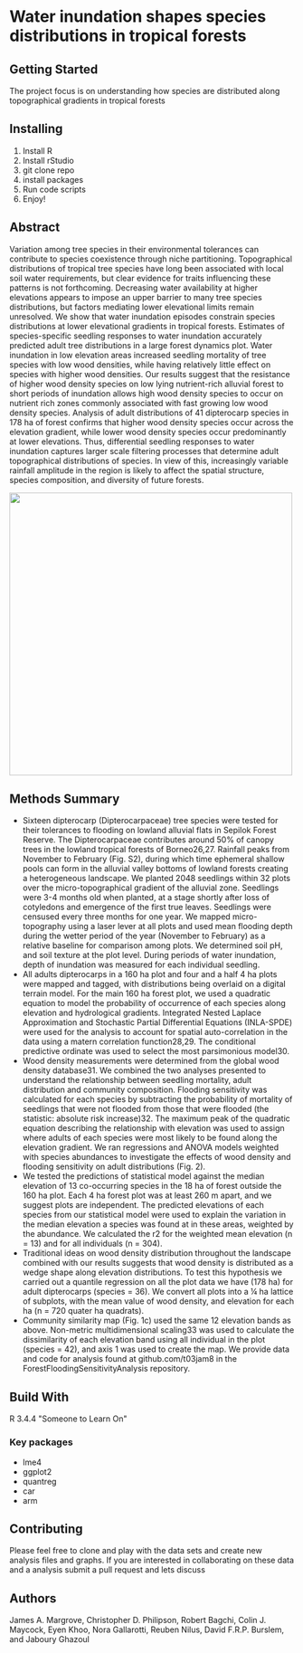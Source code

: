 <h1>Water inundation shapes species distributions in tropical forests</h1>

<h2> Getting Started </h2>
<p>The project focus is on understanding how species are distributed along topographical gradients in tropical forests </p>

<h2>Installing</h2>
<ol>
  <li>Install R</li>
  <li>Install rStudio</li>
  <li>git clone repo</li>
  <li>install packages</li>
  <li>Run code scripts</li>
  <li>Enjoy!</li>
</ol>

<h2>Abstract</h2>
<p>Variation among tree species in their environmental tolerances can contribute to species coexistence through niche partitioning. Topographical distributions of tropical tree species have long been associated with local soil water requirements, but clear evidence for traits influencing these patterns is not forthcoming. Decreasing water availability at higher elevations appears to impose an upper barrier to many tree species distributions, but factors mediating lower elevational limits remain unresolved. We show that water inundation episodes constrain species distributions at lower elevational gradients in tropical forests. Estimates of species-specific seedling responses to water inundation accurately predicted adult tree distributions in a large forest dynamics plot. Water  inundation in low elevation areas increased seedling mortality of tree species with low wood densities, while having relatively little effect on species with higher wood densities. Our results suggest that the resistance of higher wood density species on low lying nutrient-rich alluvial forest to short periods of inundation allows high wood density species to occur on nutrient rich zones commonly associated with fast growing low wood density species. Analysis of adult distributions of 41 dipterocarp species in 178 ha of forest confirms that higher wood density species occur across the elevation gradient, while lower wood density species occur predominantly at lower elevations. Thus, differential seedling responses to water inundation captures larger scale filtering processes that determine adult topographical distributions of species. In view of this, increasingly variable rainfall amplitude in the region is likely to affect the spatial structure, species composition, and diversity of future forests.</p>

<img src="https://s3-eu-west-1.amazonaws.com/james.margrove/ForestFloodingReadMe/Figure1.png" width="500" />


<h2> Methods Summary</h2>
<ul>
  <li>
  Sixteen dipterocarp (Dipterocarpaceae) tree species were tested for their tolerances to flooding on lowland alluvial flats in Sepilok Forest Reserve. The Dipterocarpaceae contributes around 50% of canopy trees in the lowland tropical forests of Borneo26,27. Rainfall peaks from November to February (Fig. S2), during which time ephemeral shallow pools can form in the alluvial valley bottoms of lowland forests creating a heterogeneous landscape. We planted 2048 seedlings within 32 plots over the micro-topographical gradient of the alluvial zone. Seedlings were 3-4 months old when planted, at a stage shortly after loss of cotyledons and emergence of the first true leaves. Seedlings were censused every three months for one year. We mapped micro-topography using a laser lever at all plots and used mean flooding depth during the wetter period of the year (November to February) as a relative baseline for comparison among plots. We determined soil pH, and soil texture at the plot level. During periods of water inundation, depth of inundation was measured for each individual seedling.</li>
  <li>
All adults dipterocarps in a 160 ha plot and four and a half 4 ha plots were mapped and tagged, with distributions being overlaid on a digital terrain model. For the main 160 ha forest plot, we used a quadratic equation to model the probability of occurrence of each species along elevation and hydrological gradients. Integrated Nested Laplace Approximation and Stochastic Partial Differential Equations (INLA-SPDE) were used for the analysis to account for spatial auto-correlation in the data using a matern correlation function28,29. The conditional predictive ordinate was used to select the most parsimonious model30. <li /> 
Wood density measurements were determined from the global wood density database31. We combined the two analyses presented to understand the relationship between seedling mortality, adult distribution and community composition. Flooding sensitivity was calculated for each species by subtracting the probability of mortality of seedlings that were not flooded from those that were flooded (the statistic: absolute risk increase)32. The maximum peak of the quadratic equation describing the relationship with elevation was used to assign where adults of each species were most likely to be found along the elevation gradient. We ran regressions and ANOVA models weighted with species abundances to investigate the effects of wood density and flooding sensitivity on adult distributions (Fig. 2).

  </li> 
    <li>
We tested the predictions of statistical model against the median elevation of 13 co-occurring species in the 18 ha of forest outside the 160 ha plot. Each 4 ha forest plot was at least 260 m apart, and we suggest plots are independent. The predicted elevations of each species from our statistical model were used to explain the variation in the median elevation a species was found at in these areas, weighted by the abundance. We calculated the r2 for the weighted mean elevation (n = 13) and for all individuals (n = 304). 
  
  </li> 
    <li>
Traditional ideas on wood density distribution throughout the landscape combined with our results suggests that wood density is distributed as a wedge shape along elevation distributions. To test this hypothesis we carried out a quantile regression on all the plot data we have (178 ha) for adult dipterocarps (species = 36). We convert all plots into a ¼ ha lattice of subplots, with the mean value of wood density, and elevation for each ha (n = 720 quater ha quadrats). 
 
  </li> 
    <li>
Community similarity map (Fig. 1c) used the same 12 elevation bands as above. Non-metric multidimensional scaling33 was used to calculate the dissimilarity of each elevation band using all individual in the plot (species = 42), and axis 1 was used to create the map. We provide data and code for analysis found at github.com/t03jam8 in the ForestFloodingSensitivityAnalysis repository.
  </li>
</ul>

<h2>Build With</h2>
<p> R 3.4.4 "Someone to Learn On"</p>
<h3>Key packages</h3>
<ul>
  <li>lme4</li>
  <li>ggplot2</li>
  <li>quantreg</li>
  <li>car</li>
  <li>arm</li>
</ul>

<h2>Contributing</h2>
<p>Please feel free to clone and play with the data sets and create new analysis files and graphs. If you are interested in collaborating on these data and a analysis submit a pull request and lets discuss </p>

<h2> Authors </h2>
<p>James A. Margrove, Christopher D. Philipson, Robert Bagchi, Colin J. Maycock, Eyen Khoo, Nora Gallarotti, Reuben Nilus, David F.R.P. Burslem, and Jaboury Ghazoul </p>
